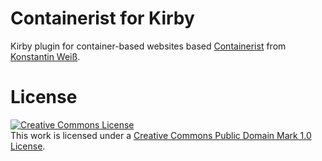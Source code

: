 # Containerist for Kirby
Kirby plugin for container-based websites based [Containerist](http://containerist.org) from [Konstantin Weiß](http://konstantinweiss.com).

# License

<a rel="license" href="http://creativecommons.org/publicdomain/mark/1.0/"><img alt="Creative Commons License" style="border-width:0" src="https://i.creativecommons.org/p/mark/1.0/88x31.png" /></a><br />This work is licensed under a <a rel="license" href="http://creativecommons.org/publicdomain/mark/1.0/">Creative Commons Public Domain Mark 1.0 License</a>.
